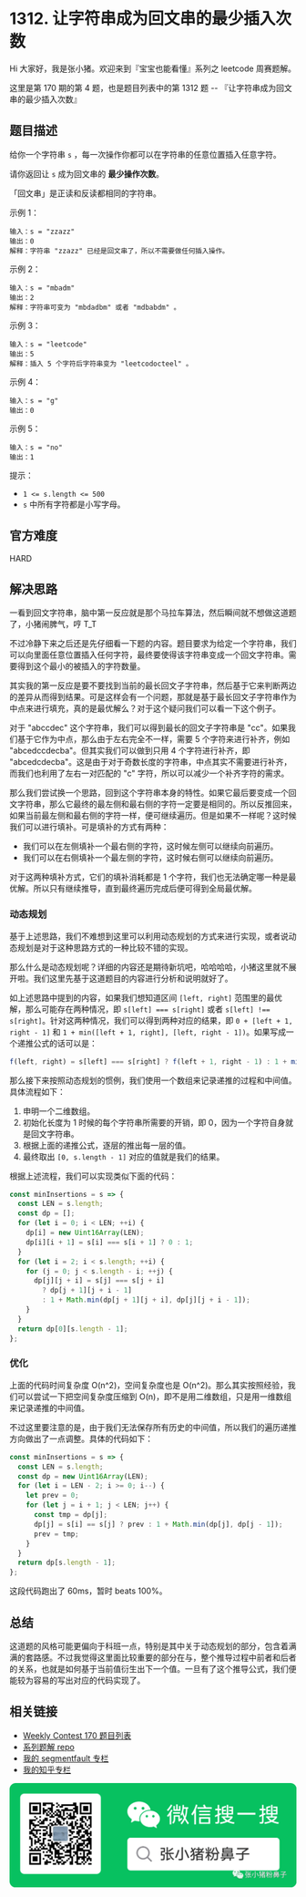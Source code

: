 # 1312. 让字符串成为回文串的最少插入次数

Hi 大家好，我是张小猪。欢迎来到『宝宝也能看懂』系列之 leetcode 周赛题解。

这里是第 170 期的第 4 题，也是题目列表中的第 1312 题 -- 『让字符串成为回文串的最少插入次数』

## 题目描述

给你一个字符串 `s` ，每一次操作你都可以在字符串的任意位置插入任意字符。

请你返回让 `s` 成为回文串的 **最少操作次数**。

「回文串」是正读和反读都相同的字符串。

示例 1：

```shell
输入：s = "zzazz"
输出：0
解释：字符串 "zzazz" 已经是回文串了，所以不需要做任何插入操作。
```

示例 2：

```shell
输入：s = "mbadm"
输出：2
解释：字符串可变为 "mbdadbm" 或者 "mdbabdm" 。
```

示例 3：

```shell
输入：s = "leetcode"
输出：5
解释：插入 5 个字符后字符串变为 "leetcodocteel" 。
```

示例 4：

```shell
输入：s = "g"
输出：0
```

示例 5：

```shell
输入：s = "no"
输出：1
```

提示：

- `1 <= s.length <= 500`
- `s` 中所有字符都是小写字母。

## 官方难度

HARD

## 解决思路

一看到回文字符串，脑中第一反应就是那个马拉车算法，然后瞬间就不想做这道题了，小猪闹脾气，哼 T_T

不过冷静下来之后还是先仔细看一下题的内容。题目要求为给定一个字符串，我们可以向里面任意位置插入任何字符，最终要使得该字符串变成一个回文字符串。需要得到这个最小的被插入的字符数量。

其实我的第一反应是要不要找到当前的最长回文子字符串，然后基于它来判断两边的差异从而得到结果。可是这样会有一个问题，那就是基于最长回文子字符串作为中点来进行填充，真的是最优解么？对于这个疑问我们可以看一下这个例子。

对于 "abccdec" 这个字符串，我们可以得到最长的回文子字符串是 "cc"。如果我们基于它作为中点，那么由于左右完全不一样，需要 5 个字符来进行补齐，例如 "abcedccdecba"。但其实我们可以做到只用 4 个字符进行补齐，即 "abcedcdecba"。这是由于对于奇数长度的字符串，中点其实不需要进行补齐，而我们也利用了左右一对匹配的 "c" 字符，所以可以减少一个补齐字符的需求。

那么我们尝试换一个思路，回到这个字符串本身的特性。如果它最后要变成一个回文字符串，那么它最终的最左侧和最右侧的字符一定要是相同的。所以反推回来，如果当前最左侧和最右侧的字符一样，便可继续遍历。但是如果不一样呢？这时候我们可以进行填补。可是填补的方式有两种：

- 我们可以在左侧填补一个最右侧的字符，这时候左侧可以继续向前遍历。
- 我们可以在右侧填补一个最左侧的字符，这时候右侧可以继续向前遍历。

对于这两种填补方式，它们的填补消耗都是 1 个字符，我们也无法确定哪一种是最优解。所以只有继续推导，直到最终遍历完成后便可得到全局最优解。

### 动态规划

基于上述思路，我们不难想到这里可以利用动态规划的方式来进行实现，或者说动态规划是对于这种思路方式的一种比较不错的实现。

那么什么是动态规划呢？详细的内容还是期待新坑吧，哈哈哈哈，小猪这里就不展开啦。我们这里先基于这道题目的内容进行分析和说明就好了。

如上述思路中提到的内容，如果我们想知道区间 `[left, right]` 范围里的最优解，那么可能存在两种情况，即 `s[left] === s[right]` 或者 `s[left] !== s[right]`。针对这两种情况，我们可以得到两种对应的结果，即 `0 + [left + 1, right - 1]` 和 `1 + min([left + 1, right], [left, right - 1])`。如果写成一个递推公式的话可以是：

```js
f(left, right) = s[left] === s[right] ? f(left + 1, right - 1) : 1 + min(f(left + 1, right), f(left, right - 1))
```

那么接下来按照动态规划的惯例，我们使用一个数组来记录递推的过程和中间值。具体流程如下：

1. 申明一个二维数组。
2. 初始化长度为 1 时候的每个字符串所需要的开销，即 0，因为一个字符自身就是回文字符串。
3. 根据上面的递推公式，逐层的推出每一层的值。
4. 最终取出 `[0, s.length - 1]` 对应的值就是我们的结果。

根据上述流程，我们可以实现类似下面的代码：

```js
const minInsertions = s => {
  const LEN = s.length;
  const dp = [];
  for (let i = 0; i < LEN; ++i) {
    dp[i] = new Uint16Array(LEN);
    dp[i][i + 1] = s[i] === s[i + 1] ? 0 : 1;
  }
  for (let i = 2; i < s.length; ++i) {
    for (j = 0; j < s.length - i; ++j) {
      dp[j][j + i] = s[j] === s[j + i]
        ? dp[j + 1][j + i - 1]
        : 1 + Math.min(dp[j + 1][j + i], dp[j][j + i - 1]);
    }
  }
  return dp[0][s.length - 1];
};
```

### 优化

上面的代码时间复杂度 O(n^2)，空间复杂度也是 O(n^2)。那么其实按照经验，我们可以尝试一下把空间复杂度压缩到 O(n)，即不是用二维数组，只是用一维数组来记录递推的中间值。

不过这里要注意的是，由于我们无法保存所有历史的中间值，所以我们的遍历递推方向做出了一点调整。具体的代码如下：

```js
const minInsertions = s => {
  const LEN = s.length;
  const dp = new Uint16Array(LEN);
  for (let i = LEN - 2; i >= 0; i--) {
    let prev = 0;
    for (let j = i + 1; j < LEN; j++) {
      const tmp = dp[j];
      dp[j] = s[i] == s[j] ? prev : 1 + Math.min(dp[j], dp[j - 1]);
      prev = tmp;
    }
  }
  return dp[s.length - 1];
};
```

这段代码跑出了 60ms，暂时 beats 100%。

## 总结

这道题的风格可能更偏向于科班一点，特别是其中关于动态规划的部分，包含着满满的套路感。不过我觉得这里面比较重要的部分在与，整个推导过程中前者和后者的关系，也就是如何基于当前值衍生出下一个值。一旦有了这个推导公式，我们便能较为容易的写出对应的代码实现了。

## 相关链接

- [Weekly Contest 170 题目列表](https://github.com/poppinlp/leetcode#weekly-contest-170)
- [系列题解 repo](https://github.com/poppinlp/leetcode)
- [我的 segmentfault 专栏](https://segmentfault.com/blog/zxzfbz)
- [我的知乎专栏](https://zhuanlan.zhihu.com/zxzfbz)

![我的微信公众号：张小猪粉鼻子](../resources/qrcode_green.jpeg)
